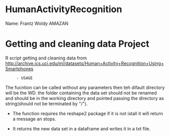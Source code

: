 HumanActivityRecognition
========================

Name: Frantz Woldy AMAZAN

Getting and cleaning data Project
==================================

R script getting and cleaning data from http://archive.ics.uci.edu/ml/datasets/Human+Activity+Recognition+Using+Smartphones 

         - USAGE

The fucntion can be called without any parameters then teh difault directory will be the WD. the folder containing the data set should not be renamed and should be in the working directory and pointed passing the directory as string(should not be terminated by "/").


* The function requires the reshape2 package if it is not istall it will return a message an stops.

* It returns the new data set in a dataframe and writes it in a txt file.

